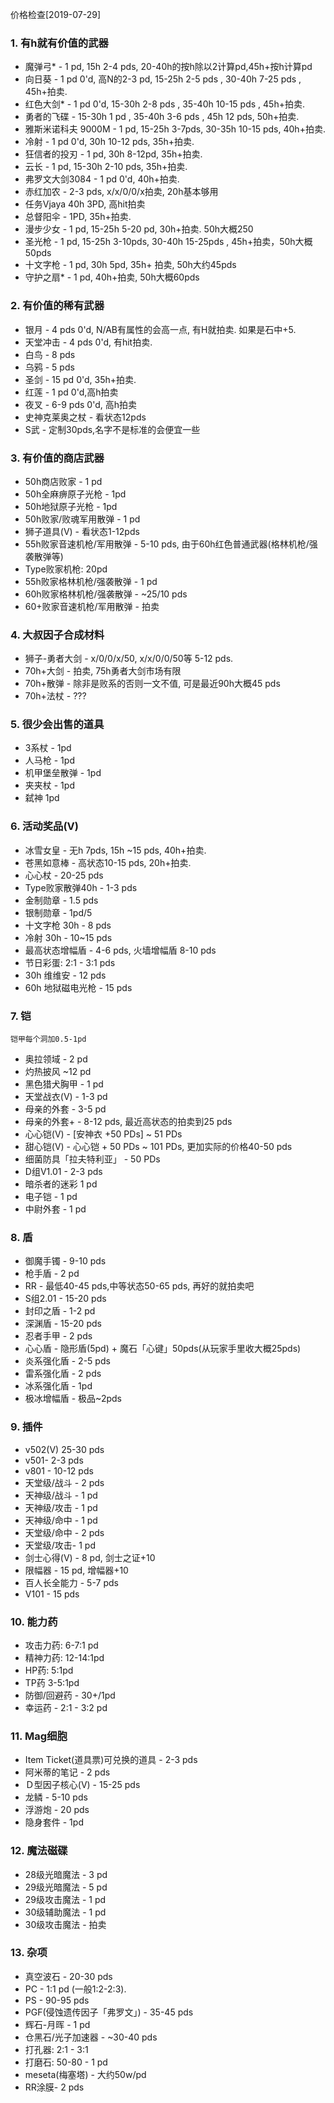 价格检查[2019-07-29]

### 1. 有h就有价值的武器
* 魔弹弓* - 1 pd, 15h 2-4 pds, 20-40h的按h除以2计算pd,45h+按h计算pd
* 向日葵 - 1 pd 0'd, 高N的2-3 pd, 15-25h 2-5 pds , 30-40h 7-25 pds , 45h+拍卖.
* 红色大剑* - 1 pd 0'd, 15-30h 2-8 pds , 35-40h 10-15 pds , 45h+拍卖.
* 勇者的飞碟 - 15-30h 1 pd , 35-40h 3-6 pds , 45h 12 pds, 50h+拍卖.
* 雅斯米诺科夫 9000M - 1 pd, 15-25h 3-7pds, 30-35h 10-15 pds, 40h+拍卖.
* 冷射 - 1 pd 0'd, 30h 10-12 pds, 35h+拍卖. 
* 狂信者的投刃 - 1 pd, 30h 8-12pd, 35h+拍卖.
* 云长 - 1 pd, 15-30h 2-10 pds, 35h+拍卖.
* 弗罗文大剑3084 - 1 pd 0'd, 40h+拍卖.
* 赤红加农 - 2-3 pds, x/x/0/0/x拍卖, 20h基本够用
* 任务Vjaya 40h 3PD, 高hit拍卖
* 总督阳伞 - 1PD, 35h+拍卖.
* 漫步少女 - 1 pd, 15-25h 5-20 pd, 30h+拍卖. 50h大概250
* 圣光枪 - 1 pd, 15-25h 3-10pds, 30-40h 15-25pds , 45h+拍卖，50h大概50pds
* 十文字枪 - 1 pd, 30h 5pd, 35h+ 拍卖, 50h大约45pds
* 守护之扇* - 1 pd, 40h+拍卖, 50h大概60pds

### 2. 有价值的稀有武器
    
* 银月 - 4 pds 0'd, N/AB有属性的会高一点, 有H就拍卖. 如果是石中+5.
* 天堂冲击 - 4 pds 0'd, 有hit拍卖.
* 白鸟 - 8 pds
* 乌鸦 - 5 pds
* 圣剑 - 15 pd 0'd, 35h+拍卖.
* 红莲 - 1 pd 0'd,高h拍卖
* 夜叉 - 6-9 pds 0'd, 高h拍卖
* 史神克莱奥之杖 - 看状态12pds
* S武 - 定制30pds,名字不是标准的会便宜一些

### 3. 有价值的商店武器
    
* 50h商店败家 - 1 pd
* 50h全麻痹原子光枪 - 1pd
* 50h地狱原子光枪 - 1pd
* 50h败家/败魂军用散弹 - 1 pd
* 狮子道具(V) - 看状态1-12pds
* 55h败家音速机枪/军用散弹 - 5-10 pds, 由于60h红色普通武器(格林机枪/强袭散弹等)
* Type败家机枪: 20pd
* 55h败家格林机枪/强袭散弹 - 1 pd
* 60h败家格林机枪/强袭散弹 - ~25/10 pds
* 60+败家音速机枪/军用散弹 - 拍卖

### 4. 大叔因子合成材料
    
* 狮子-勇者大剑 -   x/0/0/x/50, x/x/0/0/50等 5-12 pds.
* 70h+大剑 - 拍卖, 75h勇者大剑市场有限
* 70h+散弹 - 除非是败系的否则一文不值, 可是最近90h大概45 pds
* 70h+法杖 - ???

### 5. 很少会出售的道具
    
* 3系杖 - 1pd
* 人马枪 - 1pd
* 机甲堡垒散弹 - 1pd
* 夹夹杖 - 1pd
* 弑神 1pd

### 6. 活动奖品(V)
    
* 冰雪女皇 - 无h 7pds, 15h ~15 pds, 40h+拍卖.
* 苍黑如意棒 - 高状态10-15 pds, 20h+拍卖.
* 心心杖 - 20-25 pds
* Type败家散弹40h - 1-3 pds
* 金制勋章 - 1.5 pds
* 银制勋章 - 1pd/5
* 十文字枪 30h - 8 pds
* 冷射 30h - 10~15 pds
* 最高状态增幅盾 - 4-6 pds, 火墙增幅盾 8-10 pds
* 节日彩蛋: 2:1 - 3:1 pds
* 30h 维维安 - 12 pds
* 60h 地狱磁电光枪 - 15 pds


### 7. 铠  
`铠甲每个洞加0.5-1pd`  
* 奥拉领域 - 2 pd
* 灼热披风 ~12 pd
* 黑色猎犬胸甲 - 1 pd
* 天堂战衣(V) - 1-3 pd
* 母亲的外套 - 3-5 pd
* 母亲的外套+ - 8-12 pds, 最近高状态的拍卖到25 pds
* 心心铠(V) - [安神衣 +50 PDs] ~ 51 PDs
* 甜心铠(V) - 心心铠 + 50 PDs ~ 101 PDs, 更加实际的价格40-50 pds
* 细菌防具「拉夫特利亚」 - 50 PDs
* D组V1.01 - 2-3 pds
* 暗杀者的迷彩 1 pd
* 电子铠 - 1 pd
* 中尉外套 - 1 pd

### 8. 盾
    
* 御魔手镯 - 9-10 pds
* 枪手盾 - 2 pd
* RR - 最低40-45 pds,中等状态50-65 pds, 再好的就拍卖吧
* S组2.01 - 15-20 pds
* 封印之盾 - 1-2 pd
* 深渊盾 - 15-20 pds
* 忍者手甲 - 2 pds
* 心心盾 - 隐形盾(5pd) + 魔石「心键」50pds(从玩家手里收大概25pds)
* 炎系强化盾 - 2-5 pds
* 雷系强化盾 - 2 pds
* 冰系强化盾 - 1pd 
* 极冰增幅盾 - 极品~2pds

### 9. 插件
    
* v502(V) 25-30 pds
* v501- 2-3 pds
* v801 - 10-12 pds
* 天堂级/战斗 - 2 pds
* 天神级/战斗 - 1 pd
* 天神级/攻击 - 1 pd
* 天神级/命中 - 1 pd
* 天堂级/命中 - 2 pds
* 天堂级/攻击- 1 pd
* 剑士心得(V) - 8 pd, 剑士之证+10
* 限幅器 - 15 pd, 增幅器+10
* 百人长全能力 - 5-7 pds
* V101 - 15 pds

### 10. 能力药
    
* 攻击力药: 6-7:1 pd
* 精神力药: 12-14:1pd
* HP药: 5:1pd
* TP药 3-5:1pd
* 防御/回避药 - 30+/1pd
* 幸运药 - 2:1 - 3:2 pd

### 11. Mag细胞
    
* Item Ticket(道具票)可兑换的道具 - 2-3 pds
* 阿米蒂的笔记 - 2 pds
* Ｄ型因子核心(V) - 15-25 pds
* 龙鳞 - 5-10 pds
* 浮游炮 - 20 pds
* 隐身套件 - 1pd

### 12. 魔法磁碟
    
* 28级光暗魔法 - 3 pd
* 29级光暗魔法 - 5 pd
* 29级攻击魔法 - 1 pd
* 30级辅助魔法 - 1 pd
* 30级攻击魔法 - 拍卖

### 13. 杂项
    
* 真空波石 - 20-30 pds
* PC - 1:1 pd (一般1:2-2:3).
* PS - 90-95 pds
* PGF(侵蚀遗传因子「弗罗文」) - 35-45 pds
* 辉石-月晖 - 1 pd
* 仓黑石/光子加速器 - ~30-40 pds
* 打孔器: 2:1 - 3:1
* 打磨石: 50-80 - 1 pd
* meseta(梅塞塔) - 大约50w/pd
* RR涂膜- 2 pds
